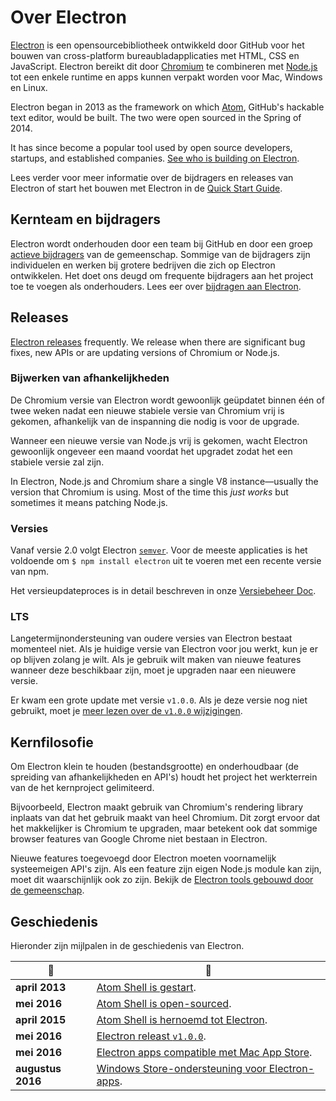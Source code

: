 # Over Electron

[Electron](https://electronjs.org) is een opensourcebibliotheek ontwikkeld door GitHub voor het bouwen van cross-platform bureaubladapplicaties met HTML, CSS en JavaScript. Electron bereikt dit door [Chromium](https://www.chromium.org/Home) te combineren met [Node.js](https://nodejs.org) tot een enkele runtime en apps kunnen verpakt worden voor Mac, Windows en Linux.

Electron began in 2013 as the framework on which [Atom](https://atom.io), GitHub's hackable text editor, would be built. The two were open sourced in the Spring of 2014.

It has since become a popular tool used by open source developers, startups, and established companies. [See who is building on Electron](https://electronjs.org/apps).

Lees verder voor meer informatie over de bijdragers en releases van Electron of start het bouwen met Electron in de [Quick Start Guide](quick-start.md).

## Kernteam en bijdragers

Electron wordt onderhouden door een team bij GitHub en door een groep [actieve bijdragers](https://github.com/electron/electron/graphs/contributors) van de gemeenschap. Sommige van de bijdragers zijn individuelen en werken bij grotere bedrijven die zich op Electron ontwikkelen. Het doet ons deugd om frequente bijdragers aan het project toe te voegen als onderhouders. Lees eer over [bijdragen aan Electron](https://github.com/electron/electron/blob/master/CONTRIBUTING.md).

## Releases

[Electron releases](https://github.com/electron/electron/releases) frequently. We release when there are significant bug fixes, new APIs or are updating versions of Chromium or Node.js.

### Bijwerken van afhankelijkheden

De Chromium versie van Electron wordt gewoonlijk geüpdatet binnen één of twee weken nadat een nieuwe stabiele versie van Chromium vrij is gekomen, afhankelijk van de inspanning die nodig is voor de upgrade.

Wanneer een nieuwe versie van Node.js vrij is gekomen, wacht Electron gewoonlijk ongeveer een maand voordat het upgradet zodat het een stabiele versie zal zijn.

In Electron, Node.js and Chromium share a single V8 instance—usually the version that Chromium is using. Most of the time this _just works_ but sometimes it means patching Node.js.

### Versies

Vanaf versie 2.0 volgt Electron [`semver`](https://semver.org). Voor de meeste applicaties is het voldoende om `$ npm install electron` uit te voeren met een recente versie van npm.

Het versieupdateproces is in detail beschreven in onze [Versiebeheer Doc](electron-versioning.md).

### LTS

Langetermijnondersteuning van oudere versies van Electron bestaat momenteel niet. Als je huidige versie van Electron voor jou werkt, kun je er op blijven zolang je wilt. Als je gebruik wilt maken van nieuwe features wanneer deze beschikbaar zijn, moet je upgraden naar een nieuwere versie.

Er kwam een grote update met versie `v1.0.0`. Als je deze versie nog niet gebruikt, moet je [meer lezen over de `v1.0.0` wijzigingen](https://electronjs.org/blog/electron-1-0).

## Kernfilosofie

Om Electron klein te houden (bestandsgrootte) en onderhoudbaar (de spreiding van afhankelijkheden en API's) houdt het project het werkterrein van de het kernproject gelimiteerd.

Bijvoorbeeld, Electron maakt gebruik van Chromium's rendering library inplaats van dat het gebruik maakt van heel Chromium. Dit zorgt ervoor dat het makkelijker is Chromium te upgraden, maar betekent ook dat sommige browser features van Google Chrome niet bestaan in Electron.

Nieuwe features toegevoegd door Electron moeten voornamelijk systeemeigen API's zijn. Als een feature zijn eigen Node.js module kan zijn, moet dit waarschijnlijk ook zo zijn. Bekijk de [Electron tools gebouwd door de gemeenschap](https://electronjs.org/community).

## Geschiedenis

Hieronder zijn mijlpalen in de geschiedenis van Electron.

| :calendar:        | :tada:                                                                                                         |
| ----------------- | -------------------------------------------------------------------------------------------------------------- |
| **april 2013**    | [Atom Shell is gestart](https://github.com/electron/electron/commit/6ef8875b1e93787fa9759f602e7880f28e8e6b45). |
| **mei 2016**      | [Atom Shell is open-sourced](https://blog.atom.io/2014/05/06/atom-is-now-open-source.html).                    |
| **april 2015**    | [Atom Shell is hernoemd tot Electron](https://github.com/electron/electron/pull/1389).                         |
| **mei 2016**      | [Electron releast `v1.0.0`](https://electronjs.org/blog/electron-1-0).                                         |
| **mei 2016**      | [Electron apps compatible met Mac App Store](mac-app-store-submission-guide.md).                               |
| **augustus 2016** | [Windows Store-ondersteuning voor Electron-apps](windows-store-guide.md).                                      |
